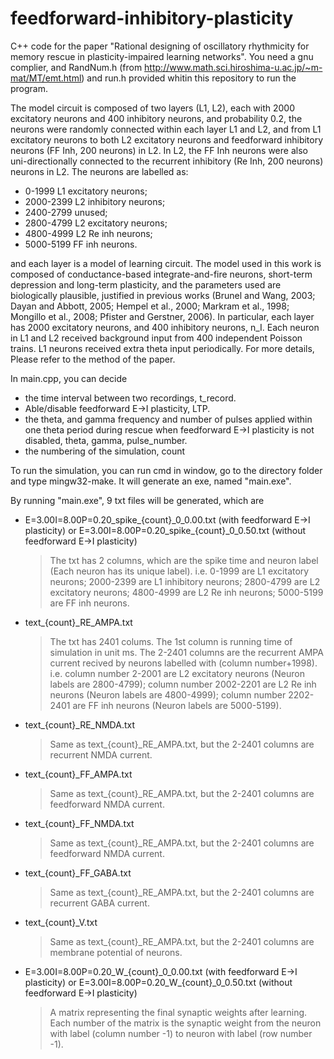 # feedforward-inhibitory-plasticity
C++ code for the paper "Rational designing of oscillatory rhythmicity for memory rescue in plasticity-impaired learning networks". You need a gnu complier, and RandNum.h (from http://www.math.sci.hiroshima-u.ac.jp/~m-mat/MT/emt.html) and run.h provided whitin this repository to run the program.

The model circuit is composed of two layers (L1, L2), each with 2000 excitatory neurons and 400 inhibitory neurons, and probability 0.2, the neurons were randomly connected within each layer L1 and L2, and from L1 excitatory neurons to both L2 excitatory neurons and feedforward inhibitory neurons (FF Inh, 200 neurons) in L2. In L2, the FF Inh neurons were also uni-directionally connected to the recurrent inhibitory (Re Inh, 200 neurons) neurons in L2.
The neurons are labelled as:
* 0-1999 L1 excitatory neurons;
* 2000-2399 L2 inhibitory neurons;
* 2400-2799 unused; 
* 2800-4799 L2 excitatory neurons; 
* 4800-4999 L2 Re inh neurons; 
* 5000-5199 FF inh neurons.

and each layer is a model of learning circuit. The model used in this work is composed of conductance-based integrate-and-fire neurons, short-term depression and long-term plasticity, and the parameters used are biologically plausible, justified in previous works (Brunel and Wang, 2003; Dayan and Abbott, 2005; Hempel et al., 2000; Markram et al., 1998; Mongillo et al., 2008; Pfister and Gerstner, 2006). In particular, each layer has 2000 excitatory neurons, and 400 inhibitory neurons, n_I. Each neuron in L1 and L2 received background input from 400 independent Poisson trains. L1 neurons received extra theta input periodically. For more details, Please refer to the method of the paper.

In main.cpp, you can decide 
- the time interval between two recordings, t_record. 
- Able/disable feedforward E->I plasticity, LTP.
- the theta, and gamma frequency and number of pulses applied within one theta period during rescue when feedforward E->I plasticity is not disabled, theta, gamma, pulse_number. 
- the numbering of the simulation, count

To run the simulation, you can run cmd in window, go to the directory folder and type mingw32-make. It will generate an exe, named "main.exe".

By running "main.exe", 9 txt files will be generated, which are
- E=3.00I=8.00P=0.20_spike_{count}\_0_0.00.txt (with feedforward E->I plasticity) or E=3.00I=8.00P=0.20_spike_{count}_0_0.50.txt (without feedforward E->I plasticity)
	>The txt has 2 columns, which are the spike time and neuron label (Each neuron has its unique label). i.e. 0-1999 are L1 excitatory neurons; 2000-2399 are L1 inhibitory neurons; 2800-4799 are L2 excitatory neurons; 4800-4999 are L2 Re inh neurons; 5000-5199 are FF inh neurons.
- text_{count}_RE_AMPA.txt
	>The txt has 2401 colums. The 1st column is running time of simulation in unit ms. The 2-2401 columns are the recurrent AMPA current recived by neurons labelled with (column number+1998). i.e. column number 2-2001 are L2 excitatory neurons (Neuron labels are 2800-4799); column number 2002-2201 are L2 Re inh neurons (Neuron labels are 4800-4999); column number 2202-2401 are FF inh neurons (Neuron labels are 5000-5199).
- text_{count}\_RE_NMDA.txt
	>Same as text_{count}_RE_AMPA.txt, but the 2-2401 columns are recurrent NMDA current.
- text_{count}\_FF_AMPA.txt
	>Same as text_{count}_RE_AMPA.txt, but the 2-2401 columns are feedforward NMDA current.
- text_{count}\_FF_NMDA.txt
	>Same as text_{count}_RE_AMPA.txt, but the 2-2401 columns are feedforward NMDA current.
- text_{count}\_FF_GABA.txt
	>Same as text_{count}_RE_AMPA.txt, but the 2-2401 columns are recurrent GABA current.
- text_{count}\_V.txt
	>Same as text_{count}_RE_AMPA.txt, but the 2-2401 columns are membrane potential of neurons.
- E=3.00I=8.00P=0.20_W_{count}\_0_0.00.txt (with feedforward E->I plasticity) or E=3.00I=8.00P=0.20_W_{count}\_0_0.50.txt (without feedforward E->I plasticity)
	>A matrix representing the final synaptic weights after learning. Each number of the matrix is the synaptic weight from the neuron with label (column number -1) to neuron with label (row number -1).
